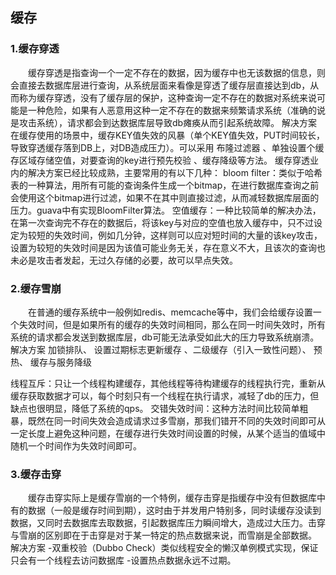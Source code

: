 ## 缓存
### 1.缓存穿透
　　缓存穿透是指查询一个一定不存在的数据，因为缓存中也无该数据的信息，则会直接去数据库层进行查询，从系统层面来看像是穿透了缓存层直接达到db，从而称为缓存穿透，没有了缓存层的保护，这种查询一定不存在的数据对系统来说可能是一种危险，如果有人恶意用这种一定不存在的数据来频繁请求系统（准确的说是攻击系统），请求都会到达数据库层导致db瘫痪从而引起系统故障。
解决方案
在缓存使用的场景中，缓存KEY值失效的风暴（单个KEY值失效，PUT时间较长，导致穿透缓存落到DB上，对DB造成压力）。可以采用 布隆过滤器 、单独设置个缓存区域存储空值，对要查询的key进行预先校验 、缓存降级等方法。
缓存穿透业内的解决方案已经比较成熟，主要常用的有以下几种：
bloom filter：类似于哈希表的一种算法，用所有可能的查询条件生成一个bitmap，在进行数据库查询之前会使用这个bitmap进行过滤，如果不在其中则直接过滤，从而减轻数据库层面的压力。guava中有实现BloomFilter算法。
空值缓存：一种比较简单的解决办法，在第一次查询完不存在的数据后，将该key与对应的空值也放入缓存中，只不过设定为较短的失效时间，例如几分钟，这样则可以应对短时间的大量的该key攻击，设置为较短的失效时间是因为该值可能业务无关，存在意义不大，且该次的查询也未必是攻击者发起，无过久存储的必要，故可以早点失效。

### 2.缓存雪崩
　　在普通的缓存系统中一般例如redis、memcache等中，我们会给缓存设置一个失效时间，但是如果所有的缓存的失效时间相同，那么在同一时间失效时，所有系统的请求都会发送到数据库层，db可能无法承受如此大的压力导致系统崩溃。
解决方案
加锁排队、 设置过期标志更新缓存 、二级缓存（引入一致性问题）、 预热、 缓存与服务降级

线程互斥：只让一个线程构建缓存，其他线程等待构建缓存的线程执行完，重新从缓存获取数据才可以，每个时刻只有一个线程在执行请求，减轻了db的压力，但缺点也很明显，降低了系统的qps。
交错失效时间：这种方法时间比较简单粗暴，既然在同一时间失效会造成请求过多雪崩，那我们错开不同的失效时间即可从一定长度上避免这种问题，在缓存进行失效时间设置的时候，从某个适当的值域中随机一个时间作为失效时间即可。

### 3.缓存击穿
　　缓存击穿实际上是缓存雪崩的一个特例，缓存击穿是指缓存中没有但数据库中有的数据（一般是缓存时间到期），这时由于并发用户特别多，同时读缓存没读到数据，又同时去数据库去取数据，引起数据库压力瞬间增大，造成过大压力。击穿与雪崩的区别即在于击穿是对于某一特定的热点数据来说，而雪崩是全部数据。
解决方案
-双重校验（Dubbo Check）类似线程安全的懒汉单例模式实现，保证只会有一个线程去访问数据库
-设置热点数据永远不过期。